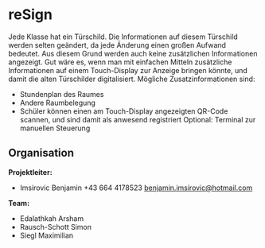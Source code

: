 # reSign
Jede Klasse hat ein Türschild. Die Informationen auf diesem Türschild werden selten geändert, da jede Änderung einen großen Aufwand bedeutet. Aus diesem Grund werden auch keine zusätzlichen Informationen angezeigt. Gut wäre es, wenn man mit einfachen Mitteln zusätzliche Informationen auf einem Touch-Display zur Anzeige bringen könnte, und damit die alten Türschilder digitalisiert. 
Mögliche Zusatzinformationen sind:
-	Stundenplan des Raumes
-	Andere Raumbelegung
-	Schüler können einen am Touch-Display angezeigten QR-Code scannen, und sind damit als anwesend registriert
Optional: Terminal zur manuellen Steuerung

## Organisation
**Projektleiter:**
- Imsirovic Benjamin
+43 664 4178523
benjamin.imsirovic@hotmail.com

**Team:** 
- Edalathkah Arsham
- Rausch-Schott Simon
- Siegl Maximilian
